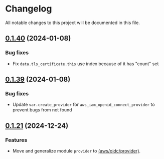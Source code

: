 # Changelog

All notable changes to this project will be documented in this file.
## [0.1.40]() (2024-01-08)
### Bug fixes
* Fix `data.tls_certificate.this` use index because of it has "count" set

## [0.1.39]() (2024-01-08)
### Bug fixes
* Update `var.create_provider` for `aws_iam_openid_connect_provider` to prevent bugs from not found

## [0.1.21]() (2024-12-24)
### Features
* Move and generalize module `provider` to [(aws/oidc/provider)](../provider).
